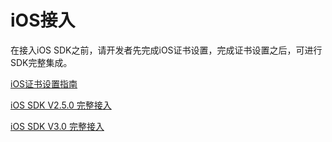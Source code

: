# iOS接入


在接入iOS SDK之前，请开发者先完成iOS证书设置，完成证书设置之后，可进行SDK完整集成。

[iOS证书设置指南](/ios_access/certificate_config.md)

[iOS SDK V2.5.0 完整接入](/ios_access/api_2.5.0.md)

[iOS SDK V3.0 完整接入](/ios_access/api_3.0.md)
